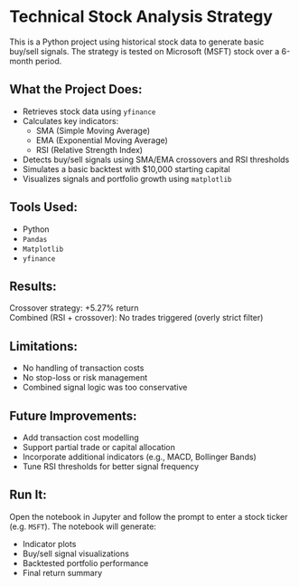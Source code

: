 # Technical Stock Analysis Strategy

This is a Python project using historical stock data to generate basic buy/sell signals. The strategy is tested on Microsoft (MSFT) stock over a 6-month period.

## What the Project Does:
- Retrieves stock data using `yfinance`
- Calculates key indicators:
  - SMA (Simple Moving Average)
  - EMA (Exponential Moving Average)
  - RSI (Relative Strength Index)
- Detects buy/sell signals using SMA/EMA crossovers and RSI thresholds
- Simulates a basic backtest with $10,000 starting capital
- Visualizes signals and portfolio growth using `matplotlib`

## Tools Used:
- Python
- `Pandas`
- `Matplotlib`
- `yfinance`

## Results:
Crossover strategy: +5.27% return  
Combined (RSI + crossover): No trades triggered (overly strict filter)

## Limitations:
- No handling of transaction costs
- No stop-loss or risk management
- Combined signal logic was too conservative

## Future Improvements:
- Add transaction cost modelling
- Support partial trade or capital allocation
- Incorporate additional indicators (e.g., MACD, Bollinger Bands) 
- Tune RSI thresholds for better signal frequency

## Run It:
Open the notebook in Jupyter and follow the prompt to enter a stock ticker (e.g. `MSFT`).
The notebook will generate:
- Indicator plots
- Buy/sell signal visualizations
- Backtested portfolio performance
- Final return summary

